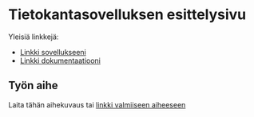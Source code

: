 ﻿# Tietokantasovelluksen esittelysivu

Yleisiä linkkejä:

* [Linkki sovellukseeni](http://evkossi.users.cs.helsinki.fi/kukkia/)
* [Linkki dokumentaatiooni](https://github.com/Kittenshark/Tsoha-Bootstrap/blob/master/doc/dokumentaatio.pdf)

## Työn aihe

Laita tähän aihekuvaus tai [linkki valmiiseen aiheeseen](http://advancedkittenry.github.io/suunnittelu_ja_tyoymparisto/aiheet/Pokemon-kanta.html) 
